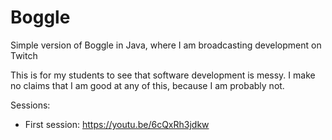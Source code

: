 # Boggle
Simple version of Boggle in Java, where I am broadcasting development on Twitch

This is for my students to see that software development is messy. I make no claims that I am good at any of this, because I am probably not.

Sessions:
* First session: https://youtu.be/6cQxRh3jdkw
